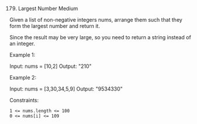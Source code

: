 179. Largest Number
Medium

Given a list of non-negative integers nums, arrange them such that they form the largest number and return it.

Since the result may be very large, so you need to return a string instead of an integer.

 

Example 1:

Input: nums = [10,2]
Output: "210"

Example 2:

Input: nums = [3,30,34,5,9]
Output: "9534330"

 

Constraints:

    1 <= nums.length <= 100
    0 <= nums[i] <= 109

